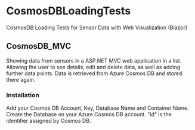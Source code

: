 # CosmosDBLoadingTests
CosmosDB Loading Tests for Sensor Data with Web Visualization (Blazor)

## CosmosDB_MVC

Showing data from sensors in a ASP.NET MVC web application in a list. Allowing the user to see details, edit and delete data, as well as adding further data points. Data is retrieved from Azure Cosmos DB and stored there again.

### Installation
Add your Cosmos DB Account, Key, Database Name and Container Name. Create the Database on your Azure Cosmos DB account. "id" is the identifier assigned by Cosmos DB. 
